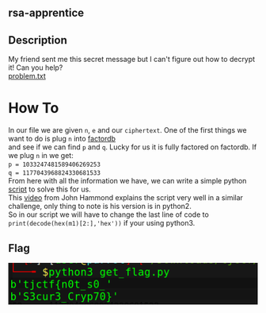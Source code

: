 ## rsa-apprentice

## Description
My friend sent me this secret message but I can't figure out how to decrypt it! Can you help? <br>
[problem.txt](./problem.txt)

# How To
In our file we are given `n`, `e` and our `ciphertext`. One of the first things we want to do is plug `n` into [factordb](http://factordb.com/) <br>
and see if we can find `p` and `q`. Lucky for us it is fully factored on factordb. If we plug `n` in we get: <br>
`p = 1033247481589406269253` <br>
`q = 1177043968824330681533` <br>
From here with all the information we have, we can write a simple python [script](./get-flag-tjctf.py) to solve this for us.<br>
This [video](https://www.youtube.com/watch?v=_lg2AEqRTjg&t=222s) from John Hammond explains the script very well in a similar challenge, only thing to note is his version is in python2.<br>
So in our script we will have to change the last line of code to `print(decode(hex(m1)[2:],'hex'))` if your using python3.

## Flag 
![flag](./tjctf-rsa.PNG)
